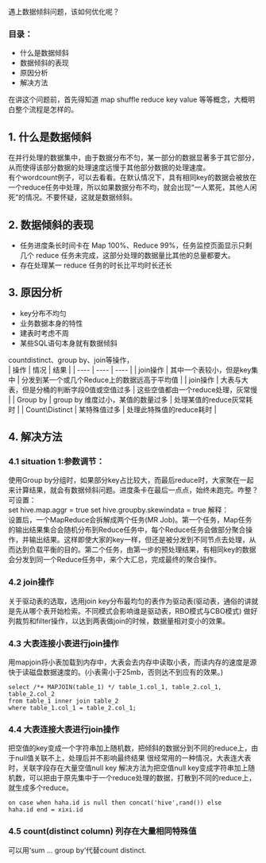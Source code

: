 遇上数据倾斜问题，该如何优化呢？  

### 目录： 
- 什么是数据倾斜
- 数据倾斜的表现  
- 原因分析
- 解决方法

在讲这个问题前，首先得知道 map shuffle reduce key value 等等概念，大概明白整个流程是怎样的。  

## 1. 什么是数据倾斜
在并行处理的数据集中，由于数据分布不匀，某一部分的数据显著多于其它部分，从而使得该部分数据的处理速度远慢于其他部分数据的处理速度。   
有个wordcount例子，可以去看看。在默认情况下，具有相同key的数据会被放在一个reduce任务中处理，所以如果数据分布不均，就会出现“一人累死，其他人闲死”的情况。不要怀疑，这就是数据倾斜。  

## 2. 数据倾斜的表现
- 任务进度条长时间卡在 Map 100%、Reduce 99%，任务监控页面显示只剩几个 reduce 任务未完成，这部分处理的数据量比其他的总量都要大。
- 存在处理某一 reduce 任务的时长比平均时长还长

## 3. 原因分析
- key分布不均匀
- 业务数据本身的特性
- 建表时考虑不周
- 某些SQL语句本身就有数据倾斜

countdistinct、group by、join等操作，  
|  操作   | 情况  |  结果 |
|  ----  | ----  | ----  |
| join操作  | 其中一个表较小，但是key集中 | 分发到某一个或几个Reduce上的数据远高于平均值 |
| join操作  | 大表与大表，但是分桶的判断字段0值或空值过多 | 这些空值都由一个reduce处理，灰常慢 |
| Group by  | group by 维度过小，某值的数量过多 | 处理某值的reduce灰常耗时 |
| Count\Distinct  | 某特殊值过多 | 处理此特殊值的reduce耗时 |

## 4. 解决方法
### 4.1 situation 1:参数调节：
使用Group by分组时，如果部分key占比较大，而最后reduce时，大家聚在一起来计算结果，就会有数据倾斜问题。进度条卡在最后一点点，始终未跑完。咋整？  
可设置：  
set hive.map.aggr = true
set hive.groupby.skewindata = true
解释：  
设置后，一个MapReduce会拆解成两个任务(MR Job)。第一个任务，Map任务的输出结果集合会随机分布到Reduce任务中，每个Reduce任务会做部分聚合操作，并输出结果。这样即使大家的key一样，但还是被分发到不同节点去处理，从而达到负载平衡的目的。第二个任务，由第一步的预处理结果，有相同key的数据会分发到同一个Reduce任务中，来个大汇总，完成最终的聚合操作。   

### 4.2 join操作
关于驱动表的选取，选用join key分布最均匀的表作为驱动表(驱动表，通俗的讲就是先从哪个表开始检索。不同模式会影响谁是驱动表，RBO模式与CBO模式)
做好列裁剪和filter操作，以达到两表做join的时候，数据量相对变小的效果。

### 4.3 大表连接小表进行join操作
用mapjoin将小表加载到内存中，大表会去内存中读取小表，而读内存的速度是源快于读磁盘数据速度的。(小表需小于25mb，否则达不到应有的效果。)
```
select /*+ MAPJOIN(table_1) */ table_1.col_1, table_2.col_1, table_2.col_2
from table_1 inner join table_2
where table_1.col_1 = table_2.col_1;
```
### 4.4 大表连接大表进行join操作
把空值的key变成一个字符串加上随机数，把倾斜的数据分到不同的reduce上，由于null值关联不上，处理后并不影响最终结果
很经常用的一种情况，大表连大表时，关联字段存在大量空值null key
解决方法为把空值null key变成字符串加上随机数，可以把由于原先集中于一个reduce处理的数据，打散到不同的reduce上，就生成多个reduce。
```
on case when haha.id is null then concat('hive',rand()) else 
haha.id end = xixi.id
```

### 4.5 count(distinct column) 列存在大量相同特殊值
可以用‘sum … group by’代替count distinct.

